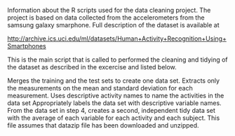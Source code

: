 Information about the R scripts used for the data cleaning project. The project is based on data collected from the accelerometers from the samsung galaxy smarphone. Full description of the dataset is available at

http://archive.ics.uci.edu/ml/datasets/Human+Activity+Recognition+Using+Smartphones


This is the main script that is called to performed the cleaning and tidying of the dataset as described in the excercise and listed below.

Merges the training and the test sets to create one data set.
Extracts only the measurements on the mean and standard deviation for each measurement.
Uses descriptive activity names to name the activities in the data set
Appropriately labels the data set with descriptive variable names.
From the data set in step 4, creates a second, independent tidy data set with the average of each variable for each activity and each subject.
This file assumes that datazip file has been downloaded and unzipped.


